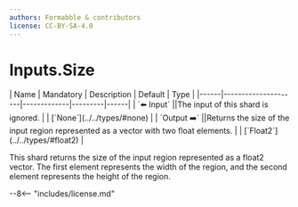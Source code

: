 ```yaml
---
authors: Formabble & contributors
license: CC-BY-SA-4.0
---
```



# Inputs.Size

<div class="sh-parameters" markdown="1">
| Name | Mandatory | Description | Default | Type |
|------|---------------------|-------------|---------|------|
| `⬅️ Input` ||The input of this shard is ignored. | | [`None`](../../types/#none) |
| `Output ➡️` ||Returns the size of the input region represented as a vector with two float elements. | | [`Float2`](../../types/#float2) |

</div>

This shard returns the size of the input region represented as a float2 vector. The first element represents the width of the region, and the second element represents the height of the region.

--8<-- "includes/license.md"

